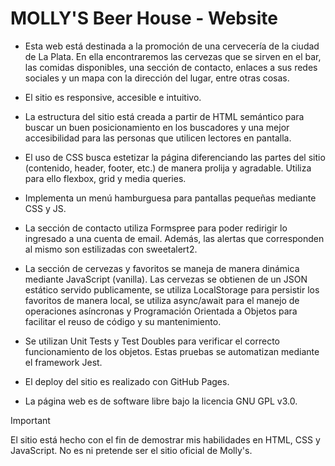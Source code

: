 # MOLLY'S Beer House - Website

- Esta web está destinada a la promoción de una cervecería de la ciudad de La Plata. En ella encontraremos las cervezas que se sirven en el bar, las comidas disponibles, una sección de contacto, enlaces a sus redes sociales y un mapa con la dirección del lugar, entre otras cosas.

- El sitio es responsive, accesible e intuitivo.

- La estructura del sitio está creada a partir de HTML semántico para buscar un buen posicionamiento en los buscadores y una mejor accesibilidad para las personas que utilicen lectores en pantalla.

- El uso de CSS busca estetizar la página diferenciando las partes del sitio (contenido, header, footer, etc.) de manera prolija y agradable. Utiliza para ello flexbox, grid y media queries.

- Implementa un menú hamburguesa para pantallas pequeñas mediante CSS y JS.

- La sección de contacto utiliza Formspree para poder redirigir lo ingresado a una cuenta de email. Además, las alertas que corresponden al mismo son estilizadas con sweetalert2.

- La sección de cervezas y favoritos se maneja de manera dinámica mediante JavaScript (vanilla). Las cervezas se obtienen de un JSON estático servido publicamente, se utiliza LocalStorage para persistir los favoritos de manera local, se utiliza async/await para el manejo de operaciones asíncronas y Programación Orientada a Objetos para facilitar el reuso de código y su mantenimiento.

- Se utilizan Unit Tests y Test Doubles para verificar el correcto funcionamiento de los objetos. Estas pruebas se automatizan mediante el framework Jest.

- El deploy del sitio es realizado con GitHub Pages.

- La página web es de software libre bajo la licencia GNU GPL v3.0.

> [!IMPORTANT]
> El sitio está hecho con el fin de demostrar mis habilidades en HTML, CSS y JavaScript.
> No es ni pretende ser el sitio oficial de Molly's.
